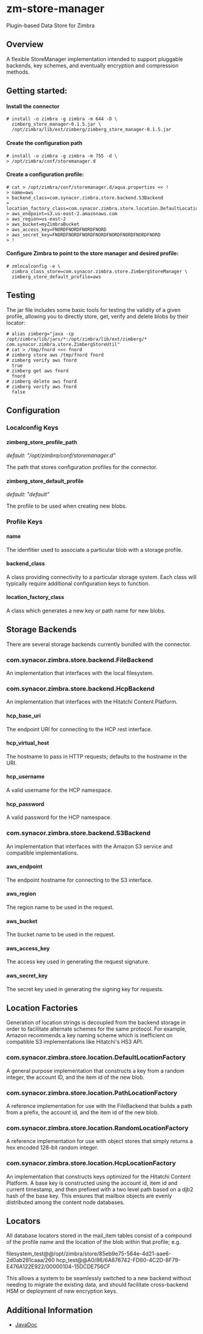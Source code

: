 # zm-store-manager
Plugin-based Data Store for Zimbra

## Overview

A flexible StoreManager implementation intended to support pluggable backends, key schemes, and eventually encryption and compression methods.

## Getting started:

#### Install the connector

```
# install -o zimbra -g zimbra -m 644 -D \
  zimberg_store_manager-0.1.5.jar \
  /opt/zimbra/lib/ext/zimberg/zimberg_store_manager-0.1.5.jar
```

#### Create the configuration path

```
# install -o zimbra -g zimbra -m 755 -d \
> /opt/zimbra/conf/storemanager.d
```

#### Create a configuration profile:

```
# cat > /opt/zimbra/conf/storemanager.d/aqua.properties << !
> name=aws
> backend_class=com.synacor.zimbra.store.backend.S3Backend
> location_factory_class=com.synacor.zimbra.store.location.DefaultLocationFactory
> aws_endpoint=s3.us-east-2.amazonaws.com
> aws_region=us-east-2
> aws_bucket=myZimbraBucket
> aws_access_key=FNORDFNORDFNORDFNORD
> aws_secret_key=FNORDFNORDFNORDFNORDFNORDFNORDFNORDFNORD
> !
```

#### Configure Zimbra to point to the store manager and desired profile:

```
# zmlocalconfig -e \
  zimbra_class_store=com.synacor.zimbra.store.ZimbergStoreManager \
  zimberg_store_default_profile=aws
```

## Testing

The jar file includes some basic tools for testing the validity of a given profile, allowing you to directly store, get, verify and delete blobs by their locator:

```
# alias zimberg="java -cp /opt/zimbra/lib/jars/*:/opt/zimbra/lib/ext/zimberg/* com.synacor.zimbra.store.ZimbergStoreUtil"
# cat > /tmp/fnord <<< fnord
# zimberg store aws /tmp/fnord fnord
# zimberg verify aws fnord
  true
# zimberg get aws fnord
  fnord
# zimberg delete aws fnord
# zimberg verify aws fnord
  false
```

## Configuration

### Localconfig Keys

#### zimberg_store_profile_path

_default: "/opt/zimbra/conf/storemanager.d"_

The path that stores configuration profiles for the connector.

#### zimberg_store_default_profile

_default: "default"_

The profile to be used when creating new blobs.

### Profile Keys

#### name

The idenfitier used to associate a particular blob with a storage profile.

#### backend_class

A class providing connectivity to a particular storage system.  Each class will typically require additional configuration keys to function.

#### location_factory_class

A class which generates a new key or path name for new blobs.

## Storage Backends

There are several storage backends currently bundled with the connector.

### com.synacor.zimbra.store.backend.FileBackend

An implementation that interfaces with the local filesystem.

### com.synacor.zimbra.store.backend.HcpBackend

An implementation that interfaces with the Hitatchi Content Platform.

#### hcp_base_uri

The endpoint URI for connecting to the HCP rest interface.

#### hcp_virtual_host

The hostname to pass in HTTP requests; defaults to the hostname in the URI.

#### hcp_username

A valid username for the HCP namespace.

#### hcp_password

A valid password for the HCP namespace.

### com.synacor.zimbra.store.backend.S3Backend

An implementation that interfaces with the Amazon S3 service and compatible implementations.

#### aws_endpoint

The endpoint hostname for connecting to the S3 interface.

#### aws_region

The region name to be used in the request.

#### aws_bucket

The bucket name to be used in the request.

#### aws_access_key

The access key used in generating the request signature.

#### aws_secret_key

The secret key used in generating the signing key for requests.

## Location Factories

Generation of location strings is decoupled from the backend storage in order to facilitate alternate schemes for the same protocol.  For example, Amazon recommends a key naming scheme which is inefficient on compatible S3 implementations like Hitatchi's HS3 API.

### com.synacor.zimbra.store.location.DefaultLocationFactory

A general purpose implementation that constructs a key from a random integer, the account ID, and the item id of the new blob.

### com.synacor.zimbra.store.location.PathLocationFactory

A reference implementation for use with the FileBackend that builds a path from a prefix, the account id, and the item id of the new blob.

### com.synacor.zimbra.store.location.RandomLocationFactory

A reference implementation for use with object stores that simply returns a hex encoded 128-bit random integer.

### com.synacor.zimbra.store.location.HcpLocationFactory

An implementation that constructs keys optimized for the Hitatchi Content Platform.  A base key is constructed using the account id, item id and current timestamp, and then prefixed with a two level path based on a djb2 hash of the base key.  This ensures that mailbox objects are evenly distributed among the content node databases.

## Locators

All database locators stored in the mail_item tables consist of a compound of the profile name and the location of the blob within that profile; e.g.

filesystem_test@@/opt/zimbra/store/85eb9e75-564e-4d21-aae6-2d0ab281caaa/260
hcp_test@@A0/86/6A676742-FD60-4C2D-8F79-E476A122E922/00000104-15DCDE756CF

This allows a system to be seamlessly switched to a new backend without needing to migrate the existing data, and should facilitate cross-backend HSM or deployment of new encryption keys.

## Additional Information

* [JavaDoc](https://zimbraos.github.io/zm-store-manager/)
